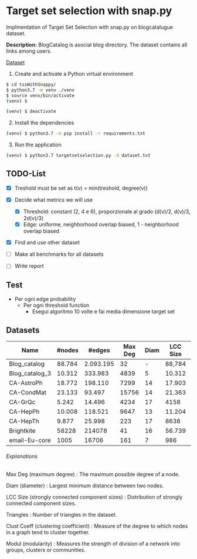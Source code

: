 # Target set selection with snap.py

Implmentation of Target Set Selection with snap.py on blogcatalugue dataset.

**Description:** BlogCatalog is asocial blog directory. The dataset contains all links among users.

[Dataset](http://networkrepository.com/soc-BlogCatalog.php)

1. Create and activate a Python virtual environment

```sh
$ cd tssWithSnappy/
$ python3.7 -m venv ./venv
$ source venv/bin/activate
(venv) $
```

```sh
(venv) $ deactivate
```

2. Install the dependencies

```sh
(venv) $ python3.7 -m pip install -r requirements.txt
```

3. Run the application

```sh
(venv) $ python3.7 targetsetselection.py -d dataset.txt
```

## TODO-List

- [x] Treshold must be set as t(v) = min(treshold, degree(v))  
- [x] Decide what metrics we will use
  - [x] Threshold: constant (2, 4 e 6), proporzionale al grado (d(v)/2, d(v)/3, 2d(v)/3)
  - [x] Edge: uniforme, neighborhood overlap biased, 1 - neighborhood overlap biased 
- [x] Find and use other dataset
- [ ] Make all benchmarks for all datasets
- [ ] Write report


## Test
- Per ogni edge probability
  - Per ogni threshold function
    - Esegui algoritmo 10 volte e fai media dimensione target set

## Datasets

|Name|#nodes|#edges|Max Deg|Diam|LCC Size|#Triangles|Clust Coeff|Modul|
|---|---|---|---|---|---|---|---|---|
|Blog_catalog|88.784|2.093.195|32|-|88,784|51.193.389|0.3533|0.3182|
|Blog_catalog_3|10.312|333.983|4839|5|10.312|5.608.664|0.4631|0.2374|
|CA-AstroPh|18.772|198.110|7299|14|17.903|1.351.441|0.6309|0.3072|
|CA-CondMat|23.133|93.497|15756|14|21.363|173.361|0.6339|0.5809|
|CA-GrQc|5.242|14.496|4234|17|4158|48.260|0.5304|0.7433|
|CA-HepPh|10.008|118.521|9647|13|11.204|3.358.499|0.6118|0.5085|
|CA-HepTh|9.877|25.998|223|17|8638|28.399|0.4718|0.6128|
|Brightkite|58228|214078|41|16|56.739|494.728|0.1723|0.172|
|email-Eu-core|1005|16706|161|7|986|105.461|0.3994|0.5391|

###### Explanations

Max Deg (maximum degree)
: The maximum possible degree of a node.

Diam (diameter)
: Largest minimum distance between two nodes.

LCC Size (strongly connected component sizes)
: Distribution of strongly connected component sizes.

Triangles
: Number of triangles in the dataset.

Clust Coeff (clustering coefficient)
: Measure of the degree to which nodes in a graph tend to cluster together.

Modul (modularity)
: Measures the strength of division of a network into groups, clusters or communities.
